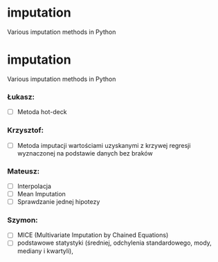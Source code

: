 # imputation
Various imputation methods in Python

# imputation
Various imputation methods in Python

### Łukasz:
- [ ] Metoda hot-deck


### Krzysztof:
- [ ] Metoda imputacji wartościami uzyskanymi z krzywej regresji wyznaczonej na podstawie danych bez braków

### Mateusz:
- [ ] Interpolacja
- [ ] Mean Imputation
- [ ] Sprawdzanie jednej hipotezy

### Szymon:
- [ ] MICE (Multivariate Imputation by Chained Equations)
- [ ] podstawowe statystyki (średniej, odchylenia standardowego, mody, mediany i kwartyli),
